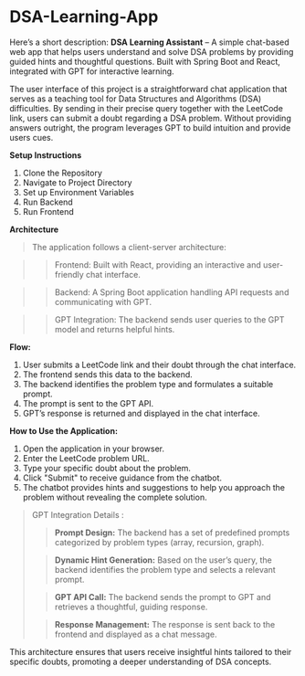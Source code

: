 # DSA-Learning-App
Here’s a short description:    **DSA Learning Assistant** – A simple chat-based web app that helps users understand and solve DSA problems by providing guided hints and thoughtful questions. Built with Spring Boot and React, integrated with GPT for interactive learning.  

The user interface of this project is a straightforward chat application that serves as a teaching tool for Data Structures and Algorithms (DSA) difficulties. By sending in their precise query together with the LeetCode link, users can submit a doubt regarding a DSA problem. Without providing answers outright, the program leverages GPT to build intuition and provide users cues.

**Setup Instructions**
1) Clone the Repository
2) Navigate to Project Directory
3) Set up Environment Variables
4) Run Backend 
5) Run Frontend

**Architecture**

>The application follows a client-server architecture:

>>Frontend: Built with React, providing an interactive and user-friendly chat interface. 

>>Backend: A Spring Boot application handling API requests and communicating with GPT.

>>GPT Integration: The backend sends user queries to the GPT model and returns helpful hints.


**Flow:**
1) User submits a LeetCode link and their doubt through the chat interface.
2) The frontend sends this data to the backend.
3) The backend identifies the problem type and formulates a suitable prompt.
4) The prompt is sent to the GPT API.
5) GPT’s response is returned and displayed in the chat interface.

**How to Use the Application:**
1) Open the application in your browser.
2) Enter the LeetCode problem URL.
3) Type your specific doubt about the problem.
4) Click "Submit" to receive guidance from the chatbot.
5) The chatbot provides hints and suggestions to help you approach the problem without revealing the complete solution.

>GPT Integration Details : 
> > **Prompt Design:** The backend has a set of predefined prompts categorized by problem types (array, recursion, graph).
> 
> > **Dynamic Hint Generation:** Based on the user’s query, the backend identifies the problem type and selects a relevant prompt.
> 
> > **GPT API Call:** The backend sends the prompt to GPT and retrieves a thoughtful, guiding response.
> 
> > **Response Management:** The response is sent back to the frontend and displayed as a chat message.

This architecture ensures that users receive insightful hints tailored to their specific doubts, promoting a deeper understanding of DSA concepts.